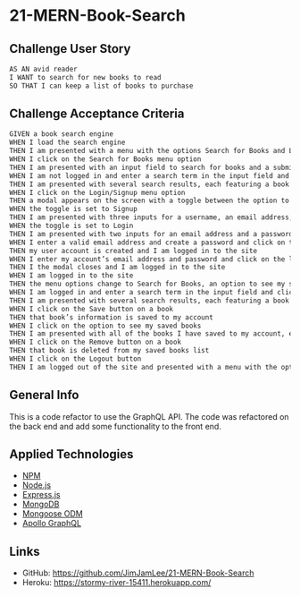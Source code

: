 # 21-MERN-Book-Search

## Challenge User Story

```md
AS AN avid reader
I WANT to search for new books to read
SO THAT I can keep a list of books to purchase
```

## Challenge Acceptance Criteria

```md
GIVEN a book search engine
WHEN I load the search engine
THEN I am presented with a menu with the options Search for Books and Login/Signup and an input field to search for books and a submit button
WHEN I click on the Search for Books menu option
THEN I am presented with an input field to search for books and a submit button
WHEN I am not logged in and enter a search term in the input field and click the submit button
THEN I am presented with several search results, each featuring a book’s title, author, description, image, and a link to that book on the Google Books site
WHEN I click on the Login/Signup menu option
THEN a modal appears on the screen with a toggle between the option to log in or sign up
WHEN the toggle is set to Signup
THEN I am presented with three inputs for a username, an email address, and a password, and a signup button
WHEN the toggle is set to Login
THEN I am presented with two inputs for an email address and a password and login button
WHEN I enter a valid email address and create a password and click on the signup button
THEN my user account is created and I am logged in to the site
WHEN I enter my account’s email address and password and click on the login button
THEN I the modal closes and I am logged in to the site
WHEN I am logged in to the site
THEN the menu options change to Search for Books, an option to see my saved books, and Logout
WHEN I am logged in and enter a search term in the input field and click the submit button
THEN I am presented with several search results, each featuring a book’s title, author, description, image, and a link to that book on the Google Books site and a button to save a book to my account
WHEN I click on the Save button on a book
THEN that book’s information is saved to my account
WHEN I click on the option to see my saved books
THEN I am presented with all of the books I have saved to my account, each featuring the book’s title, author, description, image, and a link to that book on the Google Books site and a button to remove a book from my account
WHEN I click on the Remove button on a book
THEN that book is deleted from my saved books list
WHEN I click on the Logout button
THEN I am logged out of the site and presented with a menu with the options Search for Books and Login/Signup and an input field to search for books and a submit button  
```

## General Info
This is a code refactor to use the GraphQL API. The code was refactored on the back end and add some functionality to the front end. 


## Applied Technologies

* [NPM](https://www.npmjs.com/)
* [Node.js](https://nodejs.org/en/docs/)
* [Express.js](https://expressjs.com/en/guide/routing.html)
* [MongoDB](https://www.mongodb.com/docs/?_ga=2.229266782.313161828.1668155735-1617627790.1667263281)
* [Mongoose ODM](https://mongoosejs.com/docs/guide.html)
* [Apollo GraphQL](https://www.apollographql.com/docs/apollo-server/)


## Links
* GitHub: https://github.com/JimJamLee/21-MERN-Book-Search
* Heroku: https://stormy-river-15411.herokuapp.com/